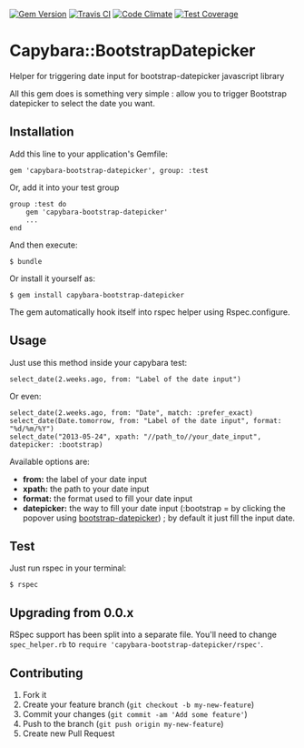[![Gem Version](https://badge.fury.io/rb/capybara-bootstrap-datepicker.png)](http://badge.fury.io/rb/capybara-bootstrap-datepicker)
[![Travis CI](https://travis-ci.org/akarzim/capybara-bootstrap-datepicker.svg?branch=master)](https://travis-ci.org/akarzim/capybara-bootstrap-datepicker.svg?branch=master)
[![Code Climate](https://codeclimate.com/github/akarzim/capybara-bootstrap-datepicker/badges/gpa.svg)](https://codeclimate.com/github/akarzim/capybara-bootstrap-datepicker)
[![Test Coverage](https://codeclimate.com/github/akarzim/capybara-bootstrap-datepicker/badges/coverage.svg)](https://codeclimate.com/github/akarzim/capybara-bootstrap-datepicker/coverage)

# Capybara::BootstrapDatepicker

Helper for triggering date input for bootstrap-datepicker javascript library

All this gem does is something very simple : allow you to trigger Bootstrap datepicker to select the date you want.

## Installation

Add this line to your application's Gemfile:

    gem 'capybara-bootstrap-datepicker', group: :test

Or, add it into your test group

    group :test do
        gem 'capybara-bootstrap-datepicker'
        ...
    end

And then execute:

    $ bundle

Or install it yourself as:

    $ gem install capybara-bootstrap-datepicker

The gem automatically hook itself into rspec helper using Rspec.configure.

## Usage

Just use this method inside your capybara test:

    select_date(2.weeks.ago, from: "Label of the date input")

Or even:

    select_date(2.weeks.ago, from: "Date", match: :prefer_exact)
    select_date(Date.tomorrow, from: "Label of the date input", format: "%d/%m/%Y")
    select_date("2013-05-24", xpath: "//path_to//your_date_input", datepicker: :bootstrap)

Available options are:
+ **from:** the label of your date input
+ **xpath:** the path to your date input
+ **format:** the format used to fill your date input
+ **datepicker:** the way to fill your date input (:bootstrap = by clicking the popover using [bootstrap-datepicker](https://github.com/eternicode/bootstrap-datepicker))
    ; by default it just fill the input date.

## Test

Just run rspec in your terminal:

    $ rspec

## Upgrading from 0.0.x

RSpec support has been split into a separate file. You'll need to change
`spec_helper.rb` to `require 'capybara-bootstrap-datepicker/rspec'`.

## Contributing

1. Fork it
2. Create your feature branch (`git checkout -b my-new-feature`)
3. Commit your changes (`git commit -am 'Add some feature'`)
4. Push to the branch (`git push origin my-new-feature`)
5. Create new Pull Request
